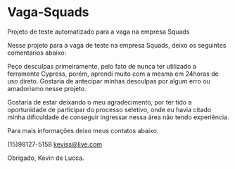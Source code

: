 # Vaga-Squads
Projeto de teste automatizado para a vaga na empresa Squads

Nesse projeto para a vaga de teste na empresa Squads, deixo os seguintes comentarios abaixo:

Peço desculpas primeiramente, pelo fato de nunca ter utilizado a ferramente Cypress, porém, aprendi muito com a mesma em 24horas de uso direto. Gostaria de antecipar minhas desculpas por algum erro ou amadorismo nesse projeto.

Gostaria de estar deixando o meu agradecimento, por ter tido a oportunidade de participar do processo seletivo, onde eu havia citado minha dificuldade de conseguir ingressar nessa área não tendo experiência.

Para mais informações deixo meus contatos abaixo.

(15)98127-5158
keviss@live.com

Obrigado,
Kevin de Lucca.
